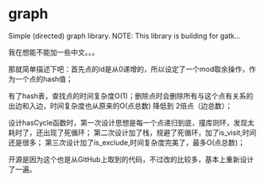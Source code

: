 # graph
Simple (directed) graph library.  NOTE: This library is building for gatk...

我在想能不能加一些中文。。。

那就简单描述下吧：首先点的id是从0递增的，所以设定了一个mod取余操作，作为一个点的hash值；

有了hash表，查找点的时间复杂度O(1)；删除点时会删除所有与这个点有关系的出边和入边，时间复杂度也从原来的O(点总数) 降低到 2倍点（边总数）；

设计hasCycle函数时，第一次设计思想是每一个点递归到底，撞库则环，发现太耗时了，还出现了死循环；
第二次设计加了栈，规避了死循环，加了is_visit,时间还是很多；
第三次设计加了is_exclude,时间复杂度完美了，最多O(点总数)；

开源是因为这个也是从GitHub上取到的代码，不过改的比较多，基本上重新设计了一遍。


